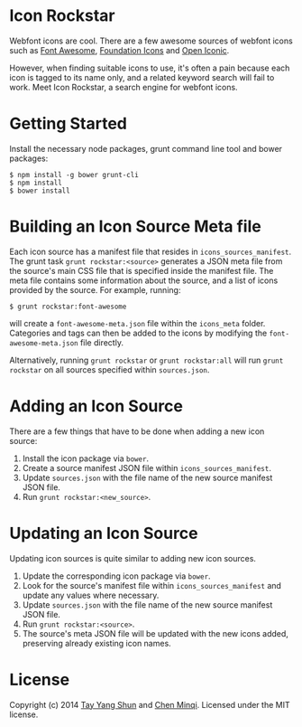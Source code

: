 Icon Rockstar
==

Webfont icons are cool. There are a few awesome sources of webfont icons such as [Font Awesome](http://fortawesome.github.io/Font-Awesome/), [Foundation Icons](http://zurb.com/playground/foundation-icon-fonts-3) and [Open Iconic](https://useiconic.com/open).

However, when finding suitable icons to use, it's often a pain because each icon is tagged to its name only, and a related keyword search will fail to work. Meet Icon Rockstar, a search engine for webfont icons.

Getting Started
==

Install the necessary node packages, grunt command line tool and bower packages:
```
$ npm install -g bower grunt-cli
$ npm install
$ bower install
```

Building an Icon Source Meta file
==

Each icon source has a manifest file that resides in `icons_sources_manifest`. The grunt task `grunt rockstar:<source>` generates a JSON meta file from the source's main CSS file that is specified inside the manifest file. The meta file contains some information about the source, and a list of icons provided by the source. For example, running:
```
$ grunt rockstar:font-awesome
```
will create a `font-awesome-meta.json` file within the `icons_meta` folder. Categories and tags can then be added to the icons by modifying the `font-awesome-meta.json` file directly.

Alternatively, running `grunt rockstar` or `grunt rockstar:all` will run `grunt rockstar` on all sources specified within `sources.json`.

Adding an Icon Source
==

There are a few things that have to be done when adding a new icon source:

1. Install the icon package via `bower`.
2. Create a source manifest JSON file within `icons_sources_manifest`.
3. Update `sources.json` with the file name of the new source manifest JSON file.
4. Run `grunt rockstar:<new_source>`.

Updating an Icon Source
==

Updating icon sources is quite similar to adding new icon sources.

1. Update the corresponding icon package via `bower`.
2. Look for the source's manifest file within `icons_sources_manifest` and update any values where necessary.
3. Update `sources.json` with the file name of the new source manifest JSON file.
4. Run `grunt rockstar:<source>`.
5. The source's meta JSON file will be updated with the new icons added, preserving already existing icon names.

License
==

Copyright (c) 2014 [Tay Yang Shun](https://github.com/yangshun) and [Chen Minqi](https://github.com/BenMQ). Licensed under the MIT license.
